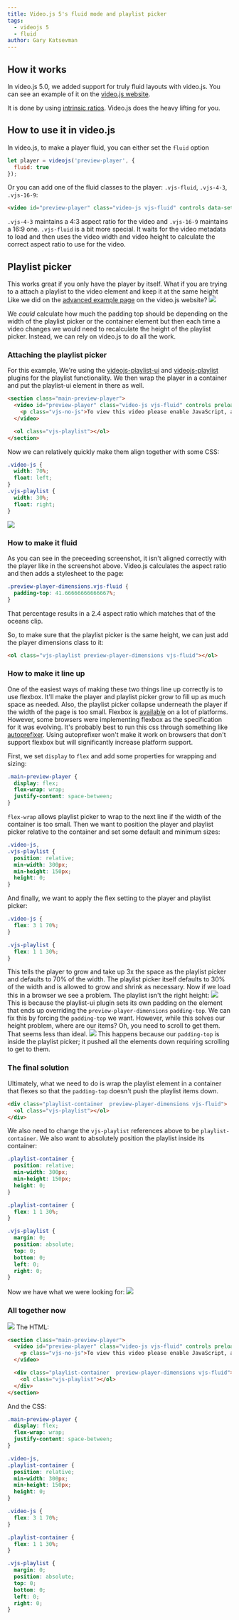 ```yaml
---
title: Video.js 5's fluid mode and playlist picker
tags:
  - videojs 5
  - fluid
author: Gary Katsevman
---
```


## How it works
In video.js 5.0, we added support for truly fluid layouts with video.js.
You can see an example of it on the [video.js website][website].

It is done by using [intrinsic ratios][ratios]. Video.js does the heavy lifting for you.

## How to use it in video.js
In video.js, to make a player fluid, you can either set the `fluid` option
```js
let player = videojs('preview-player', {
  fluid: true
});
```
Or you can add one of the fluid classes to the player: `.vjs-fluid`, `.vjs-4-3`, `.vjs-16-9`:
```html
<video id="preview-player" class="video-js vjs-fluid" controls data-setup={}>
```
`.vjs-4-3` maintains a 4:3 aspect ratio for the video and `.vjs-16-9` maintains a 16:9 one.  `.vjs-fluid` is a bit more special. It waits for the video metadata to load and then uses the video width and video height to calculate the correct aspect ratio to use for the video.

## Playlist picker
This works great if you only have the player by itself. What if you are trying to a attach a playlist to the video element and keep it at the same height Like we did on the [advanced example page][advanced-example] on the video.js website?
![](videojs-with-playlist.png)

We *could* calculate how much the padding top should be depending on the width of the playlist picker or the container element but then each time a video changes we would need to recalculate the height of the playlist picker. Instead, we can rely on video.js to do all the work.

### Attaching the playlist picker
For this example, We're using the [videojs-playlist-ui][playlist-ui] and [videojs-playlist][playlist] plugins for the playlist functionality.
We then wrap the player in a container and put the playlist-ui element in there as well.
```html
<section class="main-preview-player">
  <video id="preview-player" class="video-js vjs-fluid" controls preload="auto" crossorigin="anonymous">
    <p class="vjs-no-js">To view this video please enable JavaScript, and consider upgrading to a web browser that <a href="http://videojs.com/html5-video-support/" target="_blank">supports HTML5 video</a></p>
  </video>

  <ol class="vjs-playlist"></ol>
</section>
```

Now we can relatively quickly make them align together with some CSS:
```css
.video-js {
  width: 70%;
  float: left;
}
.vjs-playlist {
  width: 30%;
  float: right;
}
```

![](videojs-playlist-not-fluid.png)

### How to make it fluid
As you can see in the preceeding screenshot, it isn't aligned correctly with the player like in the screenshot above.
Video.js calculates the aspect ratio and then adds a stylesheet to the page:
```css
.preview-player-dimensions.vjs-fluid {
  padding-top: 41.66666666666667%;
}
```
That percentage results in a 2.4 aspect ratio which matches that of the oceans clip.

So, to make sure that the playlist picker is the same height, we can just add the player dimensions class to it:
```html
<ol class="vjs-playlist preview-player-dimensions vjs-fluid"></ol>
```

### How to make it line up
One of the easiest ways of making these two things line up correctly is to use flexbox. It'll make the player and playlist picker grow to fill up as much space as needed. Also, the playlist picker collapse underneath the player if the width of the page is too small.
Flexbox is [available][available-flex] on a lot of platforms. However, some browsers were implementing flexbox as the specification for it was evolving. It's probably best to run this css through something like [autoprefixer][]. Using autoprefixer won't make it work on browsers that don't support flexbox but will significantly increase platform support.

First, we set `display` to `flex` and add some properties for wrapping and sizing:
```css
.main-preview-player {
  display: flex;
  flex-wrap: wrap;
  justify-content: space-between;
}
```
`flex-wrap` allows playlist picker to wrap to the next line if the width of the container is too small.
Then we want to position the player and playlist picker relative to the container and set some default and minimum sizes:
```css
.video-js,
.vjs-playlist {
  position: relative;
  min-width: 300px;
  min-height: 150px;
  height: 0;
}
```
And finally, we want to apply the flex setting to the player and playlist picker:
```css
.video-js {
  flex: 3 1 70%;
}

.vjs-playlist {
  flex: 1 1 30%;
}
```
This tells the player to grow and take up 3x the space as the playlist picker and defaults to 70% of the width. The playlist picker itself defaults to 30% of the width and is allowed to grow and shrink as necessary.
Now if we load this in a browser we see a problem. The playlist isn't the right height:
![](videojs-playlist-small.png)
This is because the playlist-ui plugin sets its own padding on the element that ends up overriding the `preview-player-dimensions` `padding-top`. We can fix this by forcing the `padding-top` we want. However, while this solves our height problem, where are our items? Oh, you need to scroll to get them. That seems less than ideal.
![](videojs-playlist-padding.png)
This happens because our `padding-top` is inside the playlist picker; it pushed all the elements down requiring scrolling to get to them.

### The final solution
Ultimately, what we need to do is wrap the playlist element in a container that flexes so that the `padding-top` doesn't push the playlist items down.
```html
<div class="playlist-container  preview-player-dimensions vjs-fluid">
  <ol class="vjs-playlist"></ol>
</div>
```
We also need to change the `vjs-playlist` references above to be `playlist-container`. We also want to absolutely position the playlist inside its container:
```css
.playlist-container {
  position: relative;
  min-width: 300px;
  min-height: 150px;
  height: 0;
}

.playlist-container {
  flex: 1 1 30%;
}

.vjs-playlist {
  margin: 0;
  position: absolute;
  top: 0;
  bottom: 0;
  left: 0;
  right: 0;
}
```
Now we have what we were looking for:
![](videojs-with-playlist.png)

### All together now
![](responsive-playlist.gif)
The HTML:
```html
<section class="main-preview-player">
  <video id="preview-player" class="video-js vjs-fluid" controls preload="auto" crossorigin="anonymous">
    <p class="vjs-no-js">To view this video please enable JavaScript, and consider upgrading to a web browser that <a href="http://videojs.com/html5-video-support/" target="_blank">supports HTML5 video</a></p>
  </video>

  <div class="playlist-container  preview-player-dimensions vjs-fluid">
    <ol class="vjs-playlist"></ol>
  </div>
</section>
```
And the CSS:
```css
.main-preview-player {
  display: flex;
  flex-wrap: wrap;
  justify-content: space-between;
}

.video-js,
.playlist-container {
  position: relative;
  min-width: 300px;
  min-height: 150px;
  height: 0;
}

.video-js {
  flex: 3 1 70%;
}

.playlist-container {
  flex: 1 1 30%;
}

.vjs-playlist {
  margin: 0;
  position: absolute;
  top: 0;
  bottom: 0;
  left: 0;
  right: 0;
}
```

[website]: //videojs.com
[advanced-example]: //videojs.com/advanced/
[ratios]: http://alistapart.com/article/creating-intrinsic-ratios-for-video
[playlist]: https://github.com/brightcove/videojs-playlist
[playlist-ui]: https://github.com/brightcove/videojs-playlist-ui
[autoprefixer]: https://github.com/postcss/autoprefixer
[available-flex]: http://caniuse.com/#feat=flexbox
